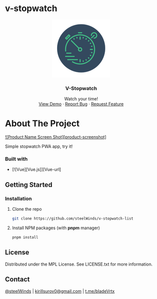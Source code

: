 # v-stopwatch

<div align="center">
  <a href="https://v-stopwatch-list.vercel.app/">
    <img src="public/192.png">
  </a>

  <h3 align="center">V-Stopwatch</h3>

  <p align="center">
    Watch your time!
    <br />
    <a href="https://v-stopwatch-list.vercel.app/">View Demo</a>
    ·
    <a href="https://github.com/othneildrew/Best-README-Template/issues">Report Bug</a>
    ·
    <a href="https://github.com/othneildrew/Best-README-Template/issues">Request Feature</a>
  </p>
</div>

# About The Project

[![Product Name Screen Shot][product-screenshot]](https://v-stopwatch-list.vercel.app/)

Simple stopwatch PWA app, try it!

### Built with
* [![Vue][Vue.js]][Vue-url]

## Getting Started

### Installation
1. Clone the repo
   ```bash
   git clone https://github.com/steelWinds/v-stopwatch-list
   ```
2. Install NPM packages (with **pnpm** manager)
   ```bash
   pnpm install
   ```
## License

Distributed under the MPL License. See LICENSE.txt for more information.

## Contact

[@steelWinds](https://github.com/steelWinds) | kirillsurov0@gmail.com | [t.me/bladeVrtx](https://t.me/bladeVrtx)
